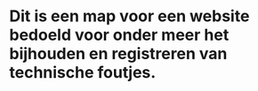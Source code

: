 # Dit is een map voor een website bedoeld voor onder meer het bijhouden en registreren van technische foutjes.
